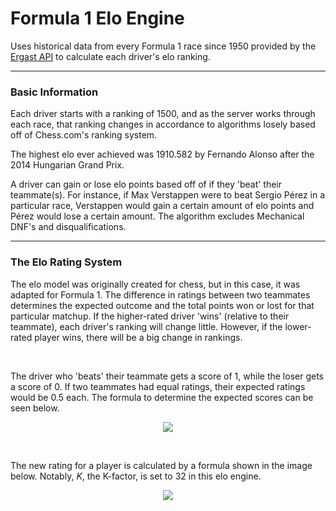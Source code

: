 <h1>Formula 1 Elo Engine</h1>
<p>Uses historical data from every Formula 1 race since 1950 provided by the <a href="https://ergast.com/mrd/">Ergast API</a> to calculate each driver's elo ranking.</p>
<hr>
<h3>Basic Information</h3>
<p>Each driver starts with a ranking of 1500, and as the server works through each race, that ranking changes in accordance to algorithms losely based off of Chess.com's ranking system.</p>
<p>The highest elo ever achieved was 1910.582 by Fernando Alonso after the 2014 Hungarian Grand Prix.</p>
<p>A driver can gain or lose elo points based off of if they 'beat' their teammate(s). For instance, if Max Verstappen were to beat Sergio Pérez in a particular race, Verstappen would gain a certain amount of elo points and Pérez would lose a certain amount. The algorithm excludes Mechanical DNF's and disqualifications.</p>
<hr>
<h3>The Elo Rating System</h3>
<p>The elo model was originally created for chess, but in this case, it was adapted for Formula 1. The difference in ratings between two teammates determines the expected outcome and the total points won or lost for that particular matchup. If the higher-rated driver 'wins' (relative to their teammate), each driver's ranking will change little. However, if the lower-rated player wins, there will be a big change in rankings.</p>
<br>
<p>The driver who 'beats' their teammate gets a score of 1, while the loser gets a score of 0. If two teammates had equal ratings, their expected ratings would be 0.5 each. The formula to determine the expected scores can be seen below.</p>

<p align="center"><image src="https://miro.medium.com/v2/resize:fit:630/1*XIMUAMhRgbS983WfEHRQQQ.png"></image></p>
<br>
<p>The new rating for a player is calculated by a formula shown in the image below. Notably, <em>K</em>, the K-factor, is set to 32 in this elo engine.</p>
<p align="center"><image src="https://miro.medium.com/v2/resize:fit:1400/1*-zLVvrHp5qTD0nhgPRy-Mw.png"></image></p>



